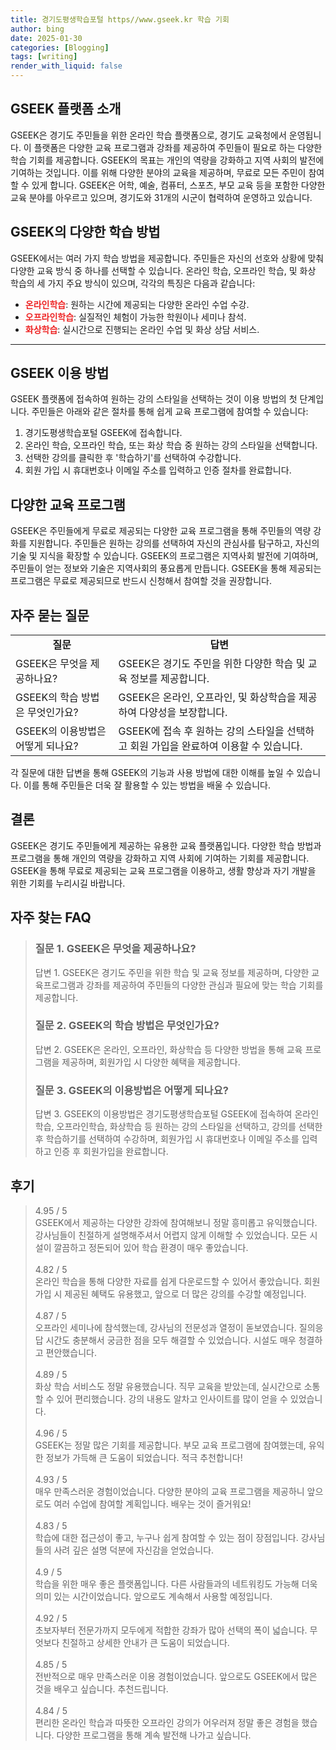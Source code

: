 ```yaml
---
title: 경기도평생학습포털 https//www.gseek.kr 학습 기회
author: bing
date: 2025-01-30
categories: [Blogging]
tags: [writing]
render_with_liquid: false
---
```



<h2 id="GSEEK_소개">GSEEK 플랫폼 소개</h2>

<p>GSEEK은 경기도 주민들을 위한 온라인 학습 플랫폼으로, 경기도 교육청에서 운영됩니다. 이 플랫폼은 다양한 교육 프로그램과 강좌를 제공하여 주민들이 필요로 하는 다양한 학습 기회를 제공합니다. GSEEK의 목표는 개인의 역량을 강화하고 지역 사회의 발전에 기여하는 것입니다. 이를 위해 다양한 분야의 교육을 제공하며, 무료로 모든 주민이 참여할 수 있게 합니다. GSEEK은 어학, 예술, 컴퓨터, 스포츠, 부모 교육 등을 포함한 다양한 교육 분야를 아우르고 있으며, 경기도와 31개의 시군이 협력하여 운영하고 있습니다. </p>

<h2 id="GSEEK_학습_방법">GSEEK의 다양한 학습 방법</h2>

<p>GSEEK에서는 여러 가지 학습 방법을 제공합니다. 주민들은 자신의 선호와 상황에 맞춰 다양한 교육 방식 중 하나를 선택할 수 있습니다. 온라인 학습, 오프라인 학습, 및 화상 학습의 세 가지 주요 방식이 있으며, 각각의 특징은 다음과 같습니다:</p>

<ul>
    <li><b><span style="color: #ee2323;">온라인학습</span></b>: 원하는 시간에 제공되는 다양한 온라인 수업 수강.</li>
    <li><b><span style="color: #ee2323;">오프라인학습</span></b>: 실질적인 체험이 가능한 학원이나 세미나 참석.</li>
    <li><b><span style="color: #ee2323;">화상학습</span></b>: 실시간으로 진행되는 온라인 수업 및 화상 상담 서비스.</li>
</ul>

<hr />

<h2 id="GSEEK_이용_방법">GSEEK 이용 방법</h2>

<p>GSEEK 플랫폼에 접속하여 원하는 강의 스타일을 선택하는 것이 이용 방법의 첫 단계입니다. 주민들은 아래와 같은 절차를 통해 쉽게 교육 프로그램에 참여할 수 있습니다:</p>

<ol>
    <li>경기도평생학습포털 GSEEK에 접속합니다.</li>
    <li>온라인 학습, 오프라인 학습, 또는 화상 학습 중 원하는 강의 스타일을 선택합니다.</li>
    <li>선택한 강의를 클릭한 후 '학습하기'를 선택하여 수강합니다.</li>
    <li>회원 가입 시 휴대번호나 이메일 주소를 입력하고 인증 절차를 완료합니다.</li>
</ol>

<h2 id="다양한_교육_프로그램">다양한 교육 프로그램</h2>

<p>GSEEK은 주민들에게 무료로 제공되는 다양한 교육 프로그램을 통해 주민들의 역량 강화를 지원합니다. 주민들은 원하는 강의를 선택하여 자신의 관심사를 탐구하고, 자신의 기술 및 지식을 확장할 수 있습니다. GSEEK의 프로그램은 지역사회 발전에 기여하며, 주민들이 얻는 정보와 기술은 지역사회의 풍요롭게 만듭니다. GSEEK을 통해 제공되는 프로그램은 무료로 제공되므로 반드시 신청해서 참여할 것을 권장합니다.</p>

<h2 id="자주_묻는_질문">자주 묻는 질문</h2>

<table>
    <tr>
        <td style="text-align: center; height: 17px;"><b>질문</b></td>
        <td style="text-align: center; height: 17px;"><b>답변</b></td>
    </tr>
    <tr>
        <td>GSEEK은 무엇을 제공하나요?</td>
        <td>GSEEK은 경기도 주민을 위한 다양한 학습 및 교육 정보를 제공합니다.</td>
    </tr>
    <tr>
        <td>GSEEK의 학습 방법은 무엇인가요?</td>
        <td>GSEEK은 온라인, 오프라인, 및 화상학습을 제공하여 다양성을 보장합니다.</td>
    </tr>
    <tr>
        <td>GSEEK의 이용방법은 어떻게 되나요?</td>
        <td>GSEEK에 접속 후 원하는 강의 스타일을 선택하고 회원 가입을 완료하여 이용할 수 있습니다.</td>
    </tr>
</table>

<p>각 질문에 대한 답변을 통해 GSEEK의 기능과 사용 방법에 대한 이해를 높일 수 있습니다. 이를 통해 주민들은 더욱 잘 활용할 수 있는 방법을 배울 수 있습니다.</p>

<h2 id="결론">결론</h2>

<p>GSEEK은 경기도 주민들에게 제공하는 유용한 교육 플랫폼입니다. 다양한 학습 방법과 프로그램을 통해 개인의 역량을 강화하고 지역 사회에 기여하는 기회를 제공합니다. GSEEK을 통해 무료로 제공되는 교육 프로그램을 이용하고, 생활 향상과 자기 개발을 위한 기회를 누리시길 바랍니다.</p>


<h2 id='자주_찾는_FAQ'>자주 찾는 FAQ</h2>
<div itemscope="" itemtype="https://schema.org/FAQPage"> 
<blockquote> 
<div itemscope="" itemprop="mainEntity" itemtype="https://schema.org/Question"> 
<h3 itemprop="name">질문 1. GSEEK은 무엇을 제공하나요?</h3> 
<div itemscope="" itemprop="acceptedAnswer" itemtype="https://schema.org/Answer"> 
<span itemprop="text"> 
<p>답변 1. GSEEK은 경기도 주민을 위한 학습 및 교육 정보를 제공하며, 다양한 교육프로그램과 강좌를 제공하여 주민들의 다양한 관심과 필요에 맞는 학습 기회를 제공합니다.</p> 
</span> 
</div> 
</div> 

<div itemscope="" itemprop="mainEntity" itemtype="https://schema.org/Question"> 
<h3 itemprop="name">질문 2. GSEEK의 학습 방법은 무엇인가요?</h3> 
<div itemscope="" itemprop="acceptedAnswer" itemtype="https://schema.org/Answer"> 
<span itemprop="text"> 
<p>답변 2. GSEEK은 온라인, 오프라인, 화상학습 등 다양한 방법을 통해 교육 프로그램을 제공하며, 회원가입 시 다양한 혜택을 제공합니다.</p> 
</span> 
</div> 
</div> 

<div itemscope="" itemprop="mainEntity" itemtype="https://schema.org/Question"> 
<h3 itemprop="name">질문 3. GSEEK의 이용방법은 어떻게 되나요?</h3> 
<div itemscope="" itemprop="acceptedAnswer" itemtype="https://schema.org/Answer"> 
<span itemprop="text"> 
<p>답변 3. GSEEK의 이용방법은 경기도평생학습포털 GSEEK에 접속하여 온라인학습, 오프라인학습, 화상학습 등 원하는 강의 스타일을 선택하고, 강의를 선택한 후 학습하기를 선택하여 수강하며, 회원가입 시 휴대번호나 이메일 주소를 입력하고 인증 후 회원가입을 완료합니다.</p> 
</span> 
</div> 
</div> 
</blockquote> 
</div>
<h2 id='후기'>후기</h2>
<div itemscope itemtype="https://schema.org/Product">
  <blockquote>
  <div itemprop="review" itemscope itemtype="https://schema.org/Review">
      <div itemprop="reviewRating" itemscope itemtype="https://schema.org/Rating"> <span itemprop="ratingValue">4.95</span> / <span itemprop="bestRating">5</span> </div>
      <span itemprop="reviewBody">GSEEK에서 제공하는 다양한 강좌에 참여해보니 정말 흥미롭고 유익했습니다. 강사님들이 친절하게 설명해주셔서 어렵지 않게 이해할 수 있었습니다. 모든 시설이 깔끔하고 정돈되어 있어 학습 환경이 매우 좋았습니다.</span>
  </div>
  <br>
  <div itemprop="review" itemscope itemtype="https://schema.org/Review">
      <div itemprop="reviewRating" itemscope itemtype="https://schema.org/Rating"> <span itemprop="ratingValue">4.82</span> / <span itemprop="bestRating">5</span> </div>
      <span itemprop="reviewBody">온라인 학습을 통해 다양한 자료를 쉽게 다운로드할 수 있어서 좋았습니다. 회원가입 시 제공된 혜택도 유용했고, 앞으로 더 많은 강의를 수강할 예정입니다.</span>
  </div>
  <br>
  <div itemprop="review" itemscope itemtype="https://schema.org/Review">
      <div itemprop="reviewRating" itemscope itemtype="https://schema.org/Rating"> <span itemprop="ratingValue">4.87</span> / <span itemprop="bestRating">5</span> </div>
      <span itemprop="reviewBody">오프라인 세미나에 참석했는데, 강사님의 전문성과 열정이 돋보였습니다. 질의응답 시간도 충분해서 궁금한 점을 모두 해결할 수 있었습니다. 시설도 매우 청결하고 편안했습니다.</span>
  </div>
  <br>
  <div itemprop="review" itemscope itemtype="https://schema.org/Review">
      <div itemprop="reviewRating" itemscope itemtype="https://schema.org/Rating"> <span itemprop="ratingValue">4.89</span> / <span itemprop="bestRating">5</span> </div>
      <span itemprop="reviewBody">화상 학습 서비스도 정말 유용했습니다. 직무 교육을 받았는데, 실시간으로 소통할 수 있어 편리했습니다. 강의 내용도 알차고 인사이트를 많이 얻을 수 있었습니다.</span>
  </div>
  <br>
  <div itemprop="review" itemscope itemtype="https://schema.org/Review">
      <div itemprop="reviewRating" itemscope itemtype="https://schema.org/Rating"> <span itemprop="ratingValue">4.96</span> / <span itemprop="bestRating">5</span> </div>
      <span itemprop="reviewBody">GSEEK는 정말 많은 기회를 제공합니다. 부모 교육 프로그램에 참여했는데, 유익한 정보가 가득해 큰 도움이 되었습니다. 적극 추천합니다!</span>
  </div>
  <br>
  <div itemprop="review" itemscope itemtype="https://schema.org/Review">
      <div itemprop="reviewRating" itemscope itemtype="https://schema.org/Rating"> <span itemprop="ratingValue">4.93</span> / <span itemprop="bestRating">5</span> </div>
      <span itemprop="reviewBody">매우 만족스러운 경험이었습니다. 다양한 분야의 교육 프로그램을 제공하니 앞으로도 여러 수업에 참여할 계획입니다. 배우는 것이 즐거워요!</span>
  </div>
  <br>
  <div itemprop="review" itemscope itemtype="https://schema.org/Review">
      <div itemprop="reviewRating" itemscope itemtype="https://schema.org/Rating"> <span itemprop="ratingValue">4.83</span> / <span itemprop="bestRating">5</span> </div>
      <span itemprop="reviewBody">학습에 대한 접근성이 좋고, 누구나 쉽게 참여할 수 있는 점이 장점입니다. 강사님들의 사려 깊은 설명 덕분에 자신감을 얻었습니다.</span>
  </div>
  <br>
  <div itemprop="review" itemscope itemtype="https://schema.org/Review">
      <div itemprop="reviewRating" itemscope itemtype="https://schema.org/Rating"> <span itemprop="ratingValue">4.9</span> / <span itemprop="bestRating">5</span> </div>
      <span itemprop="reviewBody">학습을 위한 매우 좋은 플랫폼입니다. 다른 사람들과의 네트워킹도 가능해 더욱 의미 있는 시간이었습니다. 앞으로도 계속해서 사용할 예정입니다.</span>
  </div>
  <br>
  <div itemprop="review" itemscope itemtype="https://schema.org/Review">
      <div itemprop="reviewRating" itemscope itemtype="https://schema.org/Rating"> <span itemprop="ratingValue">4.92</span> / <span itemprop="bestRating">5</span> </div>
      <span itemprop="reviewBody">초보자부터 전문가까지 모두에게 적합한 강좌가 많아 선택의 폭이 넓습니다. 무엇보다 친절하고 상세한 안내가 큰 도움이 되었습니다.</span>
  </div>
  <br>
  <div itemprop="review" itemscope itemtype="https://schema.org/Review">
      <div itemprop="reviewRating" itemscope itemtype="https://schema.org/Rating"> <span itemprop="ratingValue">4.85</span> / <span itemprop="bestRating">5</span> </div>
      <span itemprop="reviewBody">전반적으로 매우 만족스러운 이용 경험이었습니다. 앞으로도 GSEEK에서 많은 것을 배우고 싶습니다. 추천드립니다.</span>
  </div>
  <br>
  <div itemprop="review" itemscope itemtype="https://schema.org/Review">
      <div itemprop="reviewRating" itemscope itemtype="https://schema.org/Rating"> <span itemprop="ratingValue">4.84</span> / <span itemprop="bestRating">5</span> </div>
      <span itemprop="reviewBody">편리한 온라인 학습과 따뜻한 오프라인 강의가 어우러져 정말 좋은 경험을 했습니다. 다양한 프로그램을 통해 계속 발전해 나가고 싶습니다.</span>
  </div>
  </blockquote>
</div>
